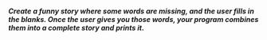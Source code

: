 ##### Create a funny story where some words are missing, and the user fills in the blanks. Once the user gives you those words, your program combines them into a complete story and prints it.
